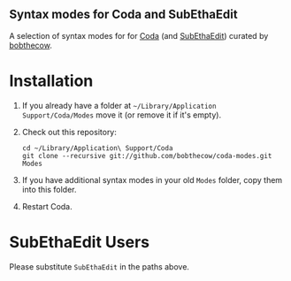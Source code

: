 Syntax modes for Coda and SubEthaEdit
-------------------------------------

A selection of syntax modes for for [Coda](http://panic.com/coda)
(and [SubEthaEdit](http://www.codingmonkeys.de/subethaedit)) curated by
[bobthecow](http://github.com/bobthecow).


Installation
============

1. If you already have a folder at `~/Library/Application Support/Coda/Modes`
   move it (or remove it if it's empty).

2. Check out this repository:

       cd ~/Library/Application\ Support/Coda
       git clone --recursive git://github.com/bobthecow/coda-modes.git Modes

3. If you have additional syntax modes in your old `Modes` folder, copy them
   into this folder.

4. Restart Coda.


SubEthaEdit Users
=================

Please substitute `SubEthaEdit` in the paths above.
